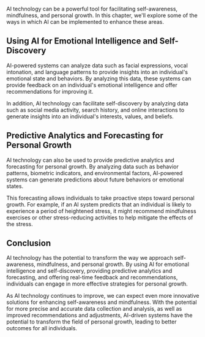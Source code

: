 
AI technology can be a powerful tool for facilitating self-awareness, mindfulness, and personal growth. In this chapter, we'll explore some of the ways in which AI can be implemented to enhance these areas.

Using AI for Emotional Intelligence and Self-Discovery
------------------------------------------------------

AI-powered systems can analyze data such as facial expressions, vocal intonation, and language patterns to provide insights into an individual's emotional state and behaviors. By analyzing this data, these systems can provide feedback on an individual's emotional intelligence and offer recommendations for improving it.

In addition, AI technology can facilitate self-discovery by analyzing data such as social media activity, search history, and online interactions to generate insights into an individual's interests, values, and beliefs.

Predictive Analytics and Forecasting for Personal Growth
--------------------------------------------------------

AI technology can also be used to provide predictive analytics and forecasting for personal growth. By analyzing data such as behavior patterns, biometric indicators, and environmental factors, AI-powered systems can generate predictions about future behaviors or emotional states.

This forecasting allows individuals to take proactive steps toward personal growth. For example, if an AI system predicts that an individual is likely to experience a period of heightened stress, it might recommend mindfulness exercises or other stress-reducing activities to help mitigate the effects of the stress.

Conclusion
----------

AI technology has the potential to transform the way we approach self-awareness, mindfulness, and personal growth. By using AI for emotional intelligence and self-discovery, providing predictive analytics and forecasting, and offering real-time feedback and recommendations, individuals can engage in more effective strategies for personal growth.

As AI technology continues to improve, we can expect even more innovative solutions for enhancing self-awareness and mindfulness. With the potential for more precise and accurate data collection and analysis, as well as improved recommendations and adjustments, AI-driven systems have the potential to transform the field of personal growth, leading to better outcomes for all individuals.
